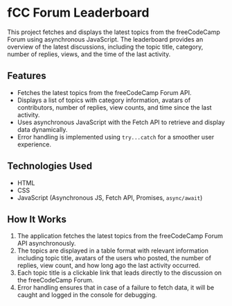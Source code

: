 # fCC Forum Leaderboard

This project fetches and displays the latest topics from the freeCodeCamp Forum using asynchronous JavaScript. The leaderboard provides an overview of the latest discussions, including the topic title, category, number of replies, views, and the time of the last activity.

## Features

- Fetches the latest topics from the freeCodeCamp Forum API.
- Displays a list of topics with category information, avatars of contributors, number of replies, view counts, and time since the last activity.
- Uses asynchronous JavaScript with the Fetch API to retrieve and display data dynamically.
- Error handling is implemented using `try...catch` for a smoother user experience.

## Technologies Used

- HTML
- CSS
- JavaScript (Asynchronous JS, Fetch API, Promises, `async/await`)

## How It Works

1. The application fetches the latest topics from the freeCodeCamp Forum API asynchronously.
2. The topics are displayed in a table format with relevant information including topic title, avatars of the users who posted, the number of replies, view count, and how long ago the last activity occurred.
3. Each topic title is a clickable link that leads directly to the discussion on the freeCodeCamp Forum.
4. Error handling ensures that in case of a failure to fetch data, it will be caught and logged in the console for debugging.